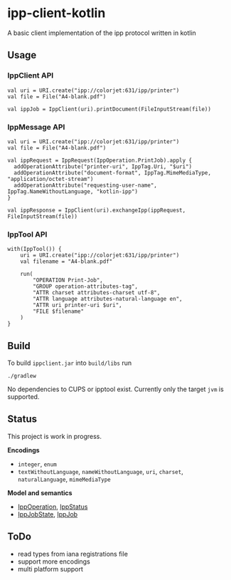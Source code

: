 # ipp-client-kotlin

A basic client implementation of the ipp protocol written in kotlin

## Usage

### IppClient API

    val uri = URI.create("ipp://colorjet:631/ipp/printer")
    val file = File("A4-blank.pdf")
    
    val ippJob = IppClient(uri).printDocument(FileInputStream(file))

### IppMessage API

    val uri = URI.create("ipp://colorjet:631/ipp/printer")
    val file = File("A4-blank.pdf")
    
    val ippRequest = IppRequest(IppOperation.PrintJob).apply {
      addOperationAttribute("printer-uri", IppTag.Uri, "$uri")
      addOperationAttribute("document-format", IppTag.MimeMediaType, "application/octet-stream")
      addOperationAttribute("requesting-user-name", IppTag.NameWithoutLanguage, "kotlin-ipp")
    }
    
    val ippResponse = IppClient(uri).exchangeIpp(ippRequest, FileInputStream(file))
        
### IppTool API
 
    with(IppTool()) {
        uri = URI.create("ipp://colorjet:631/ipp/printer")
        val filename = "A4-blank.pdf"
        
        run(
            "OPERATION Print-Job",
            "GROUP operation-attributes-tag",
            "ATTR charset attributes-charset utf-8",
            "ATTR language attributes-natural-language en",
            "ATTR uri printer-uri $uri",
            "FILE $filename"
        )
    }
          
## Build

To build `ippclient.jar` into `build/libs` run

    ./gradlew

No dependencies to CUPS or ipptool exist. Currently only the target `jvm` is supported. 


## Status

This project is work in progress.

**Encodings**

 * `integer`, `enum`
 * `textWithoutLanguage`, `nameWithoutLanguage`, `uri`, `charset`, `naturalLanguage`, `mimeMediaType`

**Model and semantics**

* [IppOperation](https://github.com/gmuth/ipp-client-kotlin/blob/master/src/main/kotlin/de/gmuth/ipp/core/IppOperation.kt),
  [IppStatus](https://github.com/gmuth/ipp-client-kotlin/blob/master/src/main/kotlin/de/gmuth/ipp/core/IppStatus.kt)
* [IppJobState](https://github.com/gmuth/ipp-client-kotlin/blob/master/src/main/kotlin/de/gmuth/ipp/core/IppJobState.kt),
  [IppJob](https://github.com/gmuth/ipp-client-kotlin/blob/master/src/main/kotlin/de/gmuth/ipp/core/IppJob.kt)

## ToDo

* read types from iana registrations file
* support more encodings
* multi platform support
